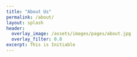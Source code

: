```yaml
---
title: "About Us"
permalink: /about/
layout: splash
header:
  overlay_image: /assets/images/pages/about.jpg
  overlay_filter: 0.8
excerpt: This is Initiable
---
```

